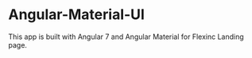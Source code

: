 # Angular-Material-UI
This app is built with Angular 7 and Angular Material for Flexinc Landing page.
